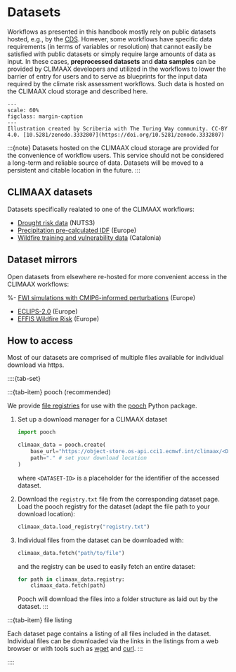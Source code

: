 # Datasets

Workflows as presented in this handbook mostly rely on public datasets hosted, e.g., by the [CDS](https://cds.climate.copernicus.eu/).
However, some workflows have specific data requirements (in terms of variables or resolution) that cannot easily be satisfied with public datasets or simply require large amounts of data as input.
In these cases, **preprocessed datasets** and **data samples** can be provided by CLIMAAX developers and utilized in the workflows to lower the barrier of entry for users and to serve as blueprints for the input data required by the climate risk assessment workflows.
Such data is hosted on the CLIMAAX cloud storage and described here.

```{figure} ../images/illustration/data_manager.jpg
---
scale: 60%
figclass: margin-caption
---
Illustration created by Scriberia with The Turing Way community. CC-BY 4.0. [10.5281/zenodo.3332807](https://doi.org/10.5281/zenodo.3332807)
```

:::{note}
Datasets hosted on the CLIMAAX cloud storage are provided for the convenience of workflow users.
This service should not be considered a long-term and reliable source of data.
Datasets will be moved to a persistent and citable location in the future.
:::


## CLIMAAX datasets

Datasets specifically realated to one of the CLIMAAX workflows:

- [Drought risk data](datasets/droughtrisk_sample_nuts3) (NUTS3)
- [Precipitation pre-calculated IDF](datasets/precipitation_idf_europe) (Europe)
- [Wildfire training and vulnerability data](datasets/wildfire_sample_cat) (Catalonia)


## Dataset mirrors

Open datasets from elsewhere re-hosted for more convenient access in the CLIMAAX workflows:

%- [FWI simulations with CMIP6-informed perturbations](datasets/fwi_1981-2010_europe) (Europe)
- [ECLIPS-2.0](datasets/eclips2.0_mirror) (Europe)
- [EFFIS Wildfire Risk](datasets/effis_mirror) (Europe)


## How to access

Most of our datasets are comprised of multiple files available for individual download via https.

::::{tab-set}

:::{tab-item} pooch (recommended)

We provide [file registries](https://www.fatiando.org/pooch/latest/registry-files.html) for use with the [pooch](https://www.fatiando.org/pooch/latest/) Python package.

1.  Set up a download manager for a CLIMAAX dataset

    ```python
    import pooch

    climaax_data = pooch.create(
        base_url="https://object-store.os-api.cci1.ecmwf.int/climaax/<DATASET-ID>/",
        path="." # set your download location
    )
    ```

    where `<DATASET-ID>` is a placeholder for the identifier of the accessed dataset.

2.  Download the `registry.txt` file from the corresponding dataset page.
    Load the pooch registry for the dataset (adapt the file path to your download location):

    ```python
    climaax_data.load_registry("registry.txt")
    ```

3.  Individual files from the dataset can be downloaded with:

    ```python
    climaax_data.fetch("path/to/file")
    ```

    and the registry can be used to easily fetch an entire dataset:

    ```python
    for path in climaax_data.registry:
        climaax_data.fetch(path)
    ```

    Pooch will download the files into a folder structure as laid out by the dataset.
:::

:::{tab-item} file listing

Each dataset page contains a listing of all files included in the dataset.
Individual files can be downloaded via the links in the listings from a web browser or with tools such as [wget](https://www.gnu.org/software/wget/) and [curl](https://curl.se/).
:::

::::